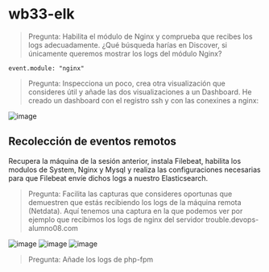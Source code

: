 # wb33-elk

> Pregunta: Habilita el módulo de Nginx y comprueba que recibes los logs adecuadamente. ¿Qué búsqueda harías en Discover, si únicamente queremos mostrar los logs del módulo Nginx?

	event.module: "nginx"
	

> Pregunta: Inspecciona un poco, crea otra visualización que consideres útil y añade las dos visualizaciones a un Dashboard.
He creado un dashboard con el registro ssh y con las conexines a nginx:

![image](https://user-images.githubusercontent.com/65896169/125494255-1fcf9aa2-22c2-40c6-9600-a0d9770da0f2.png)

## Recolección de eventos remotos
Recupera la máquina de la sesión anterior, instala Filebeat, habilita los modulos de System, Nginx y Mysql y realiza las configuraciones necesarias para que Filebeat envíe dichos logs a nuestro Elasticsearch.
> Pregunta: Facilita las capturas que consideres oportunas que demuestren que estás recibiendo los logs de la máquina remota (Netdata).
Aquí tenemos una captura en la que podemos ver por ejemplo que recibimos los logs de nginx del servidor trouble.devops-alumno08.com

![image](https://user-images.githubusercontent.com/65896169/125494290-65b04ce5-ce2b-4ce1-b8bb-48564e30e97e.png)
![image](https://user-images.githubusercontent.com/65896169/125501358-84008f83-9fb7-48f0-8299-02352c22a1e4.png)
![image](https://user-images.githubusercontent.com/65896169/125501575-0479667d-392a-4da8-89e5-58b1b42e7f44.png)

> Pregunta: Añade los logs de php-fpm
